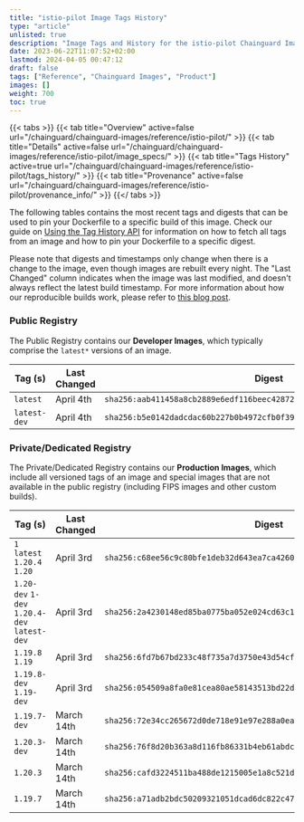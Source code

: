 ```yaml
---
title: "istio-pilot Image Tags History"
type: "article"
unlisted: true
description: "Image Tags and History for the istio-pilot Chainguard Image"
date: 2023-06-22T11:07:52+02:00
lastmod: 2024-04-05 00:47:12
draft: false
tags: ["Reference", "Chainguard Images", "Product"]
images: []
weight: 700
toc: true
---
```


{{< tabs >}}
{{< tab title="Overview" active=false url="/chainguard/chainguard-images/reference/istio-pilot/" >}}
{{< tab title="Details" active=false url="/chainguard/chainguard-images/reference/istio-pilot/image_specs/" >}}
{{< tab title="Tags History" active=true url="/chainguard/chainguard-images/reference/istio-pilot/tags_history/" >}}
{{< tab title="Provenance" active=false url="/chainguard/chainguard-images/reference/istio-pilot/provenance_info/" >}}
{{</ tabs >}}

The following tables contains the most recent tags and digests that can be used to pin your Dockerfile to a specific build of this image. Check our guide on [Using the Tag History API](/chainguard/chainguard-images/using-the-tag-history-api/) for information on how to fetch all tags from an image and how to pin your Dockerfile to a specific digest.

Please note that digests and timestamps only change when there is a change to the image, even though images are rebuilt every night. The "Last Changed" column indicates when the image was last modified, and doesn't always reflect the latest build timestamp. For more information about how our reproducible builds work, please refer to [this blog post](https://www.chainguard.dev/unchained/reproducing-chainguards-reproducible-image-builds).

### Public Registry
The Public Registry contains our **Developer Images**, which typically comprise the `latest*` versions of an image.

| Tag (s)       | Last Changed | Digest                                                                    |
|---------------|--------------|---------------------------------------------------------------------------|
|  `latest`     | April 4th    | `sha256:aab411458a8cb2889e6edf116beec428722ef2c4e52bcadfe5d75e421b2d0718` |
|  `latest-dev` | April 4th    | `sha256:b5e0142dadcdac60b227b0b4972cfb0f39c2c694188fd8dc0ba6c670b2a89dbf` |


### Private/Dedicated Registry
The Private/Dedicated Registry contains our **Production Images**, which include all versioned tags of an image and special images that are not available in the public registry (including FIPS images and other custom builds).

| Tag (s)                                       | Last Changed | Digest                                                                    |
|-----------------------------------------------|--------------|---------------------------------------------------------------------------|
|  `1` `latest` `1.20.4` `1.20`                 | April 3rd    | `sha256:c68ee56c9c80bfe1deb32d643ea7ca42607692613fd2acb050b4c3a35929673b` |
|  `1.20-dev` `1-dev` `1.20.4-dev` `latest-dev` | April 3rd    | `sha256:2a4230148ed85ba0775ba052e024cd63c12a8c1cdfe3fc1a69ea6174f6eeef72` |
|  `1.19.8` `1.19`                              | April 3rd    | `sha256:6fd7b67bd233c48f735a7d3750e43d54cf6d3afd0030860efc47ace4a7a7256e` |
|  `1.19.8-dev` `1.19-dev`                      | April 3rd    | `sha256:054509a8fa0e81cea80ae58143513bd22df6373bc45ddaf48cc13f451f896ff6` |
|  `1.19.7-dev`                                 | March 14th   | `sha256:72e34cc265672d0de718e91e97e288a0ea943e0f4a249538e496b77af28272e6` |
|  `1.20.3-dev`                                 | March 14th   | `sha256:76f8d20b363a8d116fb86331b4eb61abdc68912b55be2db5d9c40b7cd6845c28` |
|  `1.20.3`                                     | March 14th   | `sha256:cafd3224511ba488de1215005e1a8c521d9c8920f251aee24a34739f67177925` |
|  `1.19.7`                                     | March 14th   | `sha256:a71adb2bdc50209321051dcad6dc822c47fdb82482b433f13f1e41fa7d5f2563` |


